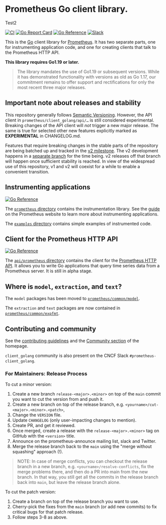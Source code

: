 # Prometheus Go client library.

Test2

[![CI](https://github.com/prometheus/client_golang/actions/workflows/go.yml/badge.svg)](https://github.com/prometheus/client_golang/actions/workflows/ci.yml)
[![Go Report Card](https://goreportcard.com/badge/github.com/prometheus/client_golang)](https://goreportcard.com/report/github.com/prometheus/client_golang)
[![Go Reference](https://pkg.go.dev/badge/github.com/prometheus/client_golang.svg)](https://pkg.go.dev/github.com/prometheus/client_golang)
[![Slack](https://img.shields.io/badge/join%20slack-%23prometheus--client_golang-brightgreen.svg)](https://slack.cncf.io/)

This is the [Go](http://golang.org) client library for
[Prometheus](http://prometheus.io). It has two separate parts, one for
instrumenting application code, and one for creating clients that talk to the
Prometheus HTTP API.

**This library requires Go1.19 or later.**
> The library mandates the use of Go1.19 or subsequent versions. While it has demonstrated functionality with versions as old as Go 1.17, our commitment remains to offer support and rectifications for only the most recent three major releases.

## Important note about releases and stability

This repository generally follows [Semantic
Versioning](https://semver.org/). However, the API client in
`prometheus/client_golang/api/…` is still considered experimental. Breaking
changes of the API client will _not_ trigger a new major release. The same is
true for selected other new features explicitly marked as **EXPERIMENTAL** in
CHANGELOG.md.

Features that require breaking changes in the stable parts of the repository
are being batched up and tracked in the [v2
milestone](https://github.com/prometheus/client_golang/milestone/2). The v2
development happens in a [separate
branch](https://github.com/prometheus/client_golang/tree/dev-v2) for the time
being. v2 releases off that branch will happen once sufficient stability is
reached. In view of the widespread use of this repository, v1 and v2 will
coexist for a while to enable a convenient transition.

## Instrumenting applications

[![Go Reference](https://pkg.go.dev/badge/github.com/prometheus/client_golang/prometheus.svg)](https://pkg.go.dev/github.com/prometheus/client_golang/prometheus)

The
[`prometheus` directory](https://github.com/prometheus/client_golang/tree/main/prometheus)
contains the instrumentation library. See the
[guide](https://prometheus.io/docs/guides/go-application/) on the Prometheus
website to learn more about instrumenting applications.

The
[`examples` directory](https://github.com/prometheus/client_golang/tree/main/examples)
contains simple examples of instrumented code.

## Client for the Prometheus HTTP API

[![Go Reference](https://pkg.go.dev/badge/github.com/prometheus/client_golang/api.svg)](https://pkg.go.dev/github.com/prometheus/client_golang/api)

The
[`api/prometheus` directory](https://github.com/prometheus/client_golang/tree/main/api/prometheus)
contains the client for the
[Prometheus HTTP API](http://prometheus.io/docs/querying/api/). It allows you
to write Go applications that query time series data from a Prometheus
server. It is still in alpha stage.

## Where is `model`, `extraction`, and `text`?

The `model` packages has been moved to
[`prometheus/common/model`](https://github.com/prometheus/common/tree/main/model).

The `extraction` and `text` packages are now contained in
[`prometheus/common/expfmt`](https://github.com/prometheus/common/tree/main/expfmt).

## Contributing and community

See the [contributing guidelines](CONTRIBUTING.md) and the
[Community section](http://prometheus.io/community/) of the homepage.

`client_golang` community is also present on the CNCF Slack `#prometheus-client_golang`.

### For Maintainers: Release Process

To cut a minor version:

1. Create a new branch `release-<major>.<minor>` on top of the `main` commit you want to cut the version from and push it.
2. Create a new branch on top of the release branch, e.g. `<yourname>/cut-<major>.<minor>.<patch>`,
3. Change the `VERSION` file.
4. Update `CHANGELOG` (only user-impacting changes to mention).
5. Create PR, and get it reviewed.
6. Once merged, create a release with the `release-<major>.<minor>` tag on GitHub with the `<version>` title.
7. Announce on the prometheus-announce mailing list, slack and Twitter.
8. Merge the release branch back to the `main` using the "merge without squashing" approach (!).

> NOTE: In case of merge conflicts, you can checkout the release branch in a new branch, e.g. `<yourname>/resolve-conflicts`, fix the merge problems there, and then do a PR into main from the new branch. In that way, you still get all the commits in the release branch back into `main`, but leave the release branch alone.

To cut the patch version:

1. Create a branch on top of the release branch you want to use.
2. Cherry-pick the fixes from the `main` branch (or add new commits) to fix critical bugs for that patch release.
3. Follow steps 3-8 as above.
